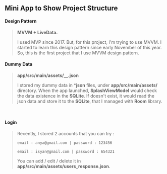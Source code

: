 ## Mini App to Show Project Structure

#### Design Pattern
>**MVVM + LiveData.**
>
>I used MVP since 2017. But, for this project, I'm trying to use MVVM. I started to learn this design pattern since early November of this year. So, this is the first project that I use MVVM design pattern.


#### Dummy Data
>**app/src/main/assets/__.json**
>
>I stored my dummy data in ***json** files, under **app/src/main/assets/** directory. When the app launched, **SplashViewModel** would check the data existence in the **SQLite**. If doesn't exist, it would read the json data and store it to the **SQLite**, that I managed with **Room** library.

</br>

#### Login
>Recently, I stored 2 accounts that you can try :
>
>`email : anya@gmail.com | password : 123456`
>
>`email : isyan@gmail.com | password : 654321`
>
>You can add / edit / delete it in **app/src/main/assets/users_response.json**.